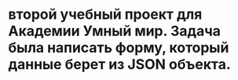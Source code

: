 #  второй учебный проект для Академии Умный мир. Задача была написать форму, который данные берет из JSON объекта.
